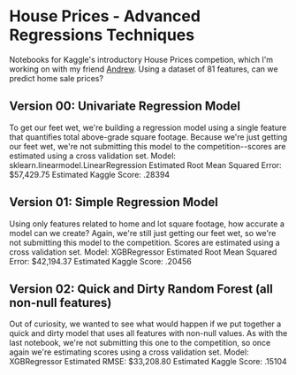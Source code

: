 # House Prices - Advanced Regressions Techniques

Notebooks for Kaggle's introductory House Prices competion, which I'm working on with my friend [Andrew](https://github.com/andrewmaher). Using a dataset of 81 features, can we predict home sale prices?

## Version 00: Univariate Regression Model
To get our feet wet, we're building a regression model using a single feature that quantifies total above-grade square footage. Because we're just getting our feet wet, we're not submitting this model to the competition--scores are estimated using a cross validation set.
Model: sklearn.linearmodel.LinearRegression
Estimated Root Mean Squared Error: $57,429.75
Estimated Kaggle Score: .28394

## Version 01: Simple Regression Model
Using only features related to home and lot square footage, how accurate a model can we create? Again, we're still just getting our feet wet, so we're not submitting this model to the competition. Scores are estimated using a cross validation set.
Model: XGBRegressor
Estimated Root Mean Squared Error: $42,194.37
Estimated Kaggle Score: .20456

## Version 02: Quick and Dirty Random Forest (all non-null features)
Out of curiosity, we wanted to see what would happen if we put together a quick and dirty model that uses all features with non-null values. As with the last notebook, we're not submitting this one to the competition, so once again we're estimating scores using a cross validation set.
Model: XGBRegressor
Estimated RMSE: $33,208.80
Estimated Kaggle Score: .15104
